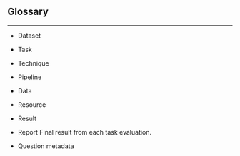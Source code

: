 ## Glossary
---

* Dataset

* Task

* Technique

* Pipeline

* Data

* Resource

* Result

* Report
Final result from each task evaluation.
* Question metadata




